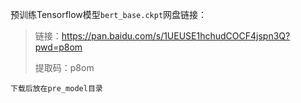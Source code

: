 预训练Tensorflow模型`bert_base.ckpt`网盘链接：

> 链接：https://pan.baidu.com/s/1UEUSE1hchudCOCF4jspn3Q?pwd=p8om 
>
> 提取码：p8om

```
下载后放在pre_model目录
```